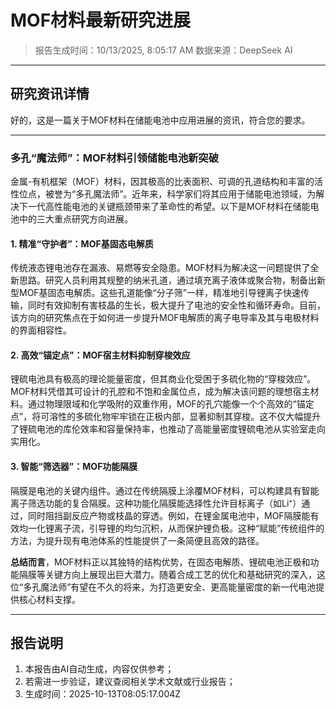# MOF材料最新研究进展

> 报告生成时间：10/13/2025, 8:05:17 AM
> 数据来源：DeepSeek AI

---

## 研究资讯详情
好的，这是一篇关于MOF材料在储能电池中应用进展的资讯，符合您的要求。

---

### **多孔“魔法师”：MOF材料引领储能电池新突破**

金属-有机框架（MOF）材料，因其极高的比表面积、可调的孔道结构和丰富的活性位点，被誉为“多孔魔法师”。近年来，科学家们将其应用于储能电池领域，为解决下一代高性能电池的关键瓶颈带来了革命性的希望。以下是MOF材料在储能电池中的三大重点研究方向进展。

#### **1. 精准“守护者”：MOF基固态电解质**

传统液态锂电池存在漏液、易燃等安全隐患。MOF材料为解决这一问题提供了全新思路。研究人员利用其规整的纳米孔道，通过填充离子液体或聚合物，制备出新型MOF基固态电解质。这些孔道能像“分子筛”一样，精准地引导锂离子快速传输，同时有效抑制有害枝晶的生长，极大提升了电池的安全性和循环寿命。目前，该方向的研究焦点在于如何进一步提升MOF电解质的离子电导率及其与电极材料的界面相容性。

#### **2. 高效“锚定点”：MOF宿主材料抑制穿梭效应**

锂硫电池具有极高的理论能量密度，但其商业化受困于多硫化物的“穿梭效应”。MOF材料凭借其可设计的孔腔和不饱和金属位点，成为解决该问题的理想宿主材料。通过物理限域和化学吸附的双重作用，MOF的孔穴能像一个个高效的“锚定点”，将可溶性的多硫化物牢牢锁在正极内部，显著抑制其穿梭。这不仅大幅提升了锂硫电池的库伦效率和容量保持率，也推动了高能量密度锂硫电池从实验室走向实用化。

#### **3. 智能“筛选器”：MOF功能隔膜**

隔膜是电池的关键内组件。通过在传统隔膜上涂覆MOF材料，可以构建具有智能离子筛选功能的复合隔膜。这种功能化隔膜能选择性允许目标离子（如Li⁺）通过，同时阻挡副反应产物或枝晶的穿透。例如，在锂金属电池中，MOF隔膜能有效均一化锂离子流，引导锂的均匀沉积，从而保护锂负极。这种“赋能”传统组件的方法，为提升现有电池体系的性能提供了一条简便且高效的路径。

**总结而言**，MOF材料正以其独特的结构优势，在固态电解质、锂硫电池正极和功能隔膜等关键方向上展现出巨大潜力。随着合成工艺的优化和基础研究的深入，这位“多孔魔法师”有望在不久的将来，为打造更安全、更高能量密度的新一代电池提供核心材料支撑。

---

## 报告说明
1. 本报告由AI自动生成，内容仅供参考；
2. 若需进一步验证，建议查阅相关学术文献或行业报告；
3. 生成时间：2025-10-13T08:05:17.004Z
